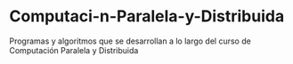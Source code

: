 # Computaci-n-Paralela-y-Distribuida
Programas y algoritmos que se desarrollan a lo largo del curso de Computación Paralela y Distribuida 
